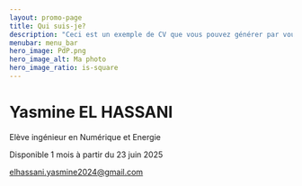 ```yaml
---
layout: promo-page
title: Qui suis-je?
description: "Ceci est un exemple de CV que vous pouvez générer par vous-même"
menubar: menu_bar
hero_image: PdP.png
hero_image_alt: Ma photo
hero_image_ratio: is-square
---
```


# Yasmine EL HASSANI
Elève ingénieur en Numérique et Energie


Disponible 1 mois à partir du 23 juin 2025

elhassani.yasmine2024@gmail.com

